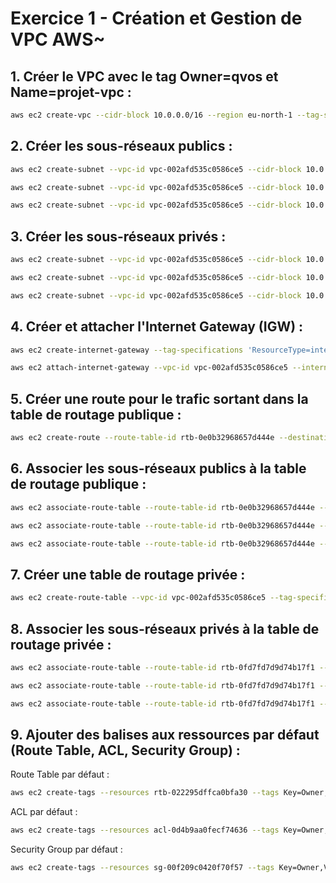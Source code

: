 # Exercice 1 - Création et Gestion de VPC AWS~

## 1. Créer le VPC avec le tag Owner=qvos et Name=projet-vpc :
```bash
aws ec2 create-vpc --cidr-block 10.0.0.0/16 --region eu-north-1 --tag-specifications 'ResourceType=vpc,Tags=[{Key=Owner,Value=qvos},{Key=Name,Value=qvos-vpc}]'
```

## 2. Créer les sous-réseaux publics :
```bash
aws ec2 create-subnet --vpc-id vpc-002afd535c0586ce5 --cidr-block 10.0.1.0/24 --availability-zone eu-north-1a --tag-specifications 'ResourceType=subnet,Tags=[{Key=Owner,Value=qvos},{Key=Name,Value=qvos-public-subnet-1a}]'
```
```bash
aws ec2 create-subnet --vpc-id vpc-002afd535c0586ce5 --cidr-block 10.0.2.0/24 --availability-zone eu-north-1b --tag-specifications 'ResourceType=subnet,Tags=[{Key=Owner,Value=qvos},{Key=Name,Value=qvos-public-subnet-1b}]'
```
```bash
aws ec2 create-subnet --vpc-id vpc-002afd535c0586ce5 --cidr-block 10.0.3.0/24 --availability-zone eu-north-1c --tag-specifications 'ResourceType=subnet,Tags=[{Key=Owner,Value=qvos},{Key=Name,Value=qvos-public-subnet-1c}]'
```

## 3. Créer les sous-réseaux privés :
```bash
aws ec2 create-subnet --vpc-id vpc-002afd535c0586ce5 --cidr-block 10.0.4.0/24 --availability-zone eu-north-1a --tag-specifications 'ResourceType=subnet,Tags=[{Key=Owner,Value=qvos},{Key=Name,Value=qvos-private-subnet-1a}]'
```
```bash
aws ec2 create-subnet --vpc-id vpc-002afd535c0586ce5 --cidr-block 10.0.5.0/24 --availability-zone eu-north-1b --tag-specifications 'ResourceType=subnet,Tags=[{Key=Owner,Value=qvos},{Key=Name,Value=qvos-private-subnet-1b}]'
```
```bash
aws ec2 create-subnet --vpc-id vpc-002afd535c0586ce5 --cidr-block 10.0.6.0/24 --availability-zone eu-north-1c --tag-specifications 'ResourceType=subnet,Tags=[{Key=Owner,Value=qvos},{Key=Name,Value=qvos-private-subnet-1c}]'
```


## 4. Créer et attacher l'Internet Gateway (IGW) :
```bash
aws ec2 create-internet-gateway --tag-specifications 'ResourceType=internet-gateway,Tags=[{Key=Owner,Value=qvos},{Key=Name,Value=projet-igw}]'
```
```bash
aws ec2 attach-internet-gateway --vpc-id vpc-002afd535c0586ce5 --internet-gateway-id igw-0cba2c70c4c7a6bf3
```

## 5. Créer une route pour le trafic sortant dans la table de routage publique :
```bash
aws ec2 create-route --route-table-id rtb-0e0b32968657d444e --destination-cidr-block 0.0.0.0/0 --gateway-id igw-0cba2c70c4c7a6bf3
```

## 6. Associer les sous-réseaux publics à la table de routage publique :

```bash
aws ec2 associate-route-table --route-table-id rtb-0e0b32968657d444e --subnet-id subnet-068639487650a8657
```

```bash
aws ec2 associate-route-table --route-table-id rtb-0e0b32968657d444e --subnet-id subnet-0da7f0e121f69c2a2
```

```bash
aws ec2 associate-route-table --route-table-id rtb-0e0b32968657d444e --subnet-id subnet-0f931e4a2490dcfc6
```


## 7. Créer une table de routage privée :
```bash
aws ec2 create-route-table --vpc-id vpc-002afd535c0586ce5 --tag-specifications 'ResourceType=route-table,Tags=[{Key=Owner,Value=qvos},{Key=Name,Value=private-route-table}]'
```

## 8. Associer les sous-réseaux privés à la table de routage privée :

```bash
aws ec2 associate-route-table --route-table-id rtb-0fd7fd7d9d74b17f1 --subnet-id subnet-068de48e901cc6132
```

```bash
aws ec2 associate-route-table --route-table-id rtb-0fd7fd7d9d74b17f1 --subnet-id subnet-0eaa72d64c23411a8
```

```bash
aws ec2 associate-route-table --route-table-id rtb-0fd7fd7d9d74b17f1 --subnet-id subnet-0ced35abdb39f8c12
```


## 9. Ajouter des balises aux ressources par défaut (Route Table, ACL, Security Group) :

Route Table par défaut :
```bash
aws ec2 create-tags --resources rtb-022295dffca0bfa30 --tags Key=Owner,Value=qvos
```

ACL par défaut :
```bash
aws ec2 create-tags --resources acl-0d4b9aa0fecf74636 --tags Key=Owner,Value=qvos
```

Security Group par défaut :
```bash
aws ec2 create-tags --resources sg-00f209c0420f70f57 --tags Key=Owner,Value=qvos
```